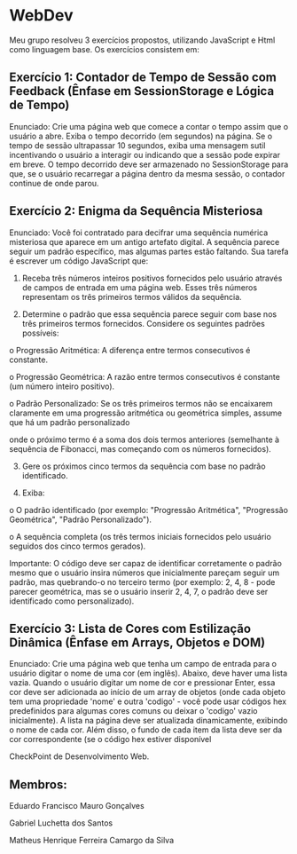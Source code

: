 # WebDev
Meu grupo resolveu 3 exercícios propostos, utilizando JavaScript e Html como linguagem base. 
Os exercícios consistem em:
## Exercício 1: Contador de Tempo de Sessão com Feedback (Ênfase em SessionStorage e Lógica de Tempo)

Enunciado: Crie uma página web que comece a contar o tempo assim que o usuário a abre. Exiba o tempo decorrido (em segundos) na página. Se o tempo de sessão ultrapassar 10 segundos, exiba uma mensagem sutil incentivando o usuário a interagir ou indicando que a sessão pode expirar em breve. O tempo decorrido deve ser armazenado no SessionStorage para que, se o usuário recarregar a página dentro da mesma sessão, o contador continue de onde parou.

## Exercício 2: Enigma da Sequência Misteriosa

Enunciado: Você foi contratado para decifrar uma sequência numérica misteriosa que aparece em um antigo artefato digital. A sequência parece seguir um padrão específico, mas algumas partes estão faltando. Sua tarefa é escrever um código JavaScript que:

1. Receba três números inteiros positivos fornecidos pelo usuário através de campos de entrada em uma página web. Esses três números representam os três primeiros termos válidos da sequência.

2. Determine o padrão que essa sequência parece seguir com base nos três primeiros termos fornecidos. Considere os seguintes padrões possíveis:

o Progressão Aritmética: A diferença entre termos consecutivos é constante.

o Progressão Geométrica: A razão entre termos consecutivos é constante (um número inteiro positivo).

o Padrão Personalizado: Se os três primeiros termos não se encaixarem claramente em uma progressão aritmética ou geométrica simples, assume que há um padrão personalizado

onde o próximo termo é a soma dos dois termos anteriores (semelhante à sequência de Fibonacci, mas começando com os números fornecidos).

3. Gere os próximos cinco termos da sequência com base no padrão identificado.

4. Exiba:

o O padrão identificado (por exemplo: "Progressão Aritmética", "Progressão Geométrica", "Padrão Personalizado").

o A sequência completa (os três termos iniciais fornecidos pelo usuário seguidos dos cinco termos gerados).

Importante: O código deve ser capaz de identificar corretamente o padrão mesmo que o usuário insira números que inicialmente pareçam seguir um padrão, mas quebrando-o no terceiro termo (por exemplo: 2, 4, 8 - pode parecer geométrica, mas se o usuário inserir 2, 4, 7, o padrão deve ser identificado como personalizado).


## Exercício 3: Lista de Cores com Estilização Dinâmica (Ênfase em Arrays, Objetos e DOM)

Enunciado: Crie uma página web que tenha um campo de entrada para o usuário digitar o nome de uma cor (em inglês). Abaixo, deve haver uma lista vazia. Quando o usuário digitar um nome de cor e pressionar Enter, essa cor deve ser adicionada ao início de um array de objetos (onde cada objeto tem uma propriedade 'nome' e outra 'codigo' - você pode usar códigos hex predefinidos para algumas cores comuns ou deixar o 'codigo' vazio inicialmente). A lista na página deve ser atualizada dinamicamente, exibindo o nome de cada cor. Além disso, o fundo de cada item da lista deve ser da cor correspondente (se o código hex estiver disponível

CheckPoint de Desenvolvimento Web.

## Membros:

Eduardo Francisco Mauro Gonçalves

Gabriel Luchetta dos Santos

Matheus Henrique Ferreira Camargo da Silva
